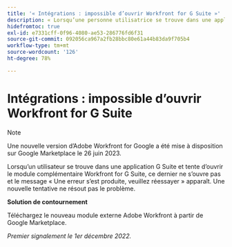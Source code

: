 ```yaml
---
title: '« Intégrations : impossible d’ouvrir Workfront for G Suite »'
description: « Lorsqu’une personne utilisatrice se trouve dans une application G Suite et tente d’ouvrir le module complémentaire Workfront for G Suite, ce dernier ne s’ouvre pas et le message « Une erreur s’est produite. Réessayez » apparaît. Une nouvelle tentative ne résout pas le problème.  »
hidefromtoc: true
exl-id: e7331cff-0f96-4080-ae53-286776fd6f31
source-git-commit: 092056ca967a2fb28bbc80e61a44b83da9f705b4
workflow-type: tm+mt
source-wordcount: '126'
ht-degree: 78%

---
```


# Intégrations : impossible d’ouvrir Workfront for G Suite

<!--Converted to Story-->

>[!NOTE]
>
>Une nouvelle version d’Adobe Workfront for Google a été mise à disposition sur Google Marketplace le 26 juin 2023.

Lorsqu’un utilisateur se trouve dans une application G Suite et tente d’ouvrir le module complémentaire Workfront for G Suite, ce dernier ne s’ouvre pas et le message « Une erreur s’est produite, veuillez réessayer » apparaît. Une nouvelle tentative ne résout pas le problème.

**Solution de contournement**

Téléchargez le nouveau module externe Adobe Workfront à partir de Google Marketplace.

_Premier signalement le 1er décembre 2022._
